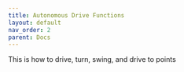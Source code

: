 ```yaml
---
title: Autonomous Drive Functions
layout: default
nav_order: 2
parent: Docs
---
```

This is how to drive, turn, swing, and drive to points
